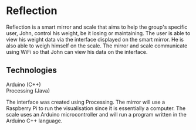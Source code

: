 # Reflection

Reflection is a smart mirror and scale that aims to help the group's specific user, John, control his weight, be it losing or maintaining. The user is able to view his weight data via the interface displayed on the smart mirror. He is also able to weigh himself on the scale. The mirror and scale communicate using WiFi so that John can view his data on the interface.

## Technologies

Arduino (C++)\
Processing (Java)

The interface was created using Processing. The mirror will use a Raspberry Pi to run the visualisation since it is essentially a computer. The scale uses an Arduino microcontroller and will run a program written in the Arduino C++ language.
